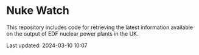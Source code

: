 # Nuke Watch

This repository includes code for retrieving the latest information available on the output of EDF nuclear power plants in the UK.

Last updated: 2024-03-10 10:07